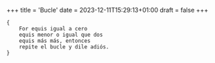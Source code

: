 +++
title = 'Bucle'
date = 2023-12-11T15:29:13+01:00
draft = false
+++

	{
		For equis igual a cero
		equis menor o igual que dos
		equis más más, entonces
		repite el bucle y dile adiós.
	}
